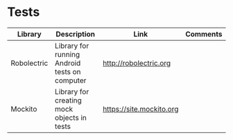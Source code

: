 # Tests

| Library | Description | Link | Comments |
| --- | --- | --- | --- |
| Robolectric | Library for running Android tests on computer | http://robolectric.org |
| Mockito | Library for creating mock objects in tests | https://site.mockito.org |
